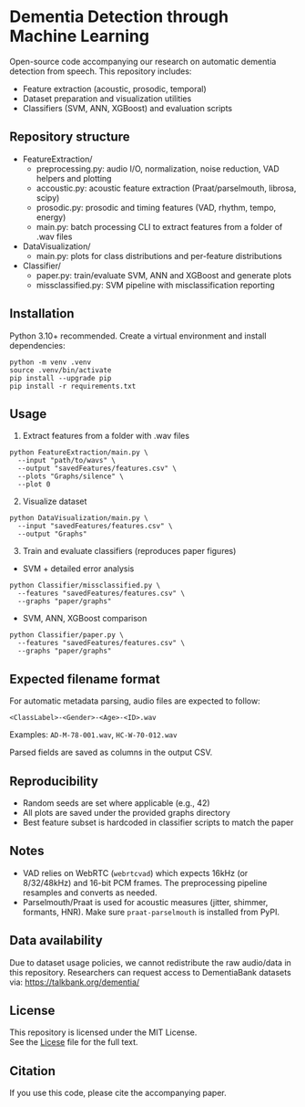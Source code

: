 # Dementia Detection through Machine Learning

Open-source code accompanying our research on automatic dementia detection from speech. This repository includes:

- Feature extraction (acoustic, prosodic, temporal)
- Dataset preparation and visualization utilities
- Classifiers (SVM, ANN, XGBoost) and evaluation scripts


## Repository structure

- FeatureExtraction/
  - preprocessing.py: audio I/O, normalization, noise reduction, VAD helpers and plotting
  - accoustic.py: acoustic feature extraction (Praat/parselmouth, librosa, scipy)
  - prosodic.py: prosodic and timing features (VAD, rhythm, tempo, energy)
  - main.py: batch processing CLI to extract features from a folder of .wav files
- DataVisualization/
  - main.py: plots for class distributions and per-feature distributions
- Classifier/
  - paper.py: train/evaluate SVM, ANN and XGBoost and generate plots
  - missclassified.py: SVM pipeline with misclassification reporting

## Installation

Python 3.10+ recommended. Create a virtual environment and install dependencies:

```
python -m venv .venv
source .venv/bin/activate
pip install --upgrade pip
pip install -r requirements.txt
```


## Usage

1) Extract features from a folder with .wav files

```
python FeatureExtraction/main.py \
  --input "path/to/wavs" \
  --output "savedFeatures/features.csv" \
  --plots "Graphs/silence" \
  --plot 0
```

2) Visualize dataset

```
python DataVisualization/main.py \
  --input "savedFeatures/features.csv" \
  --output "Graphs"
```

3) Train and evaluate classifiers (reproduces paper figures)

- SVM + detailed error analysis
```
python Classifier/missclassified.py \
  --features "savedFeatures/features.csv" \
  --graphs "paper/graphs"
```

- SVM, ANN, XGBoost comparison
```
python Classifier/paper.py \
  --features "savedFeatures/features.csv" \
  --graphs "paper/graphs"
```

## Expected filename format

For automatic metadata parsing, audio files are expected to follow:

```
<ClassLabel>-<Gender>-<Age>-<ID>.wav
```

Examples: `AD-M-78-001.wav`, `HC-W-70-012.wav`

Parsed fields are saved as columns in the output CSV.

## Reproducibility

- Random seeds are set where applicable (e.g., 42)
- All plots are saved under the provided graphs directory
- Best feature subset is hardcoded in classifier scripts to match the paper

## Notes

- VAD relies on WebRTC (`webrtcvad`) which expects 16kHz (or 8/32/48kHz) and 16-bit PCM frames. The preprocessing pipeline resamples and converts as needed.
- Parselmouth/Praat is used for acoustic measures (jitter, shimmer, formants, HNR). Make sure `praat-parselmouth` is installed from PyPI.

## Data availability

Due to dataset usage policies, we cannot redistribute the raw audio/data in this repository. Researchers can request access to DementiaBank datasets via: https://talkbank.org/dementia/

## License

This repository is licensed under the MIT License.  
See the [Licese](LICENSE) file for the full text.

## Citation

If you use this code, please cite the accompanying paper.
